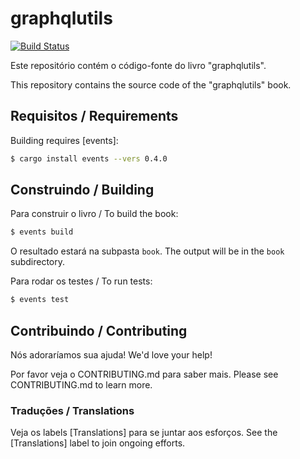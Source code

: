 # graphqlutils

[![Build Status](https://travis-ci.com/user/graphqlutils.svg?branch=master)](https://travis-ci.com/user/graphqlutils)

Este repositório contém o código-fonte do livro "graphqlutils".

This repository contains the source code of the "graphqlutils" book.

## Requisitos / Requirements

Building requires [events]:

```bash
$ cargo install events --vers 0.4.0
```

## Construindo / Building

Para construir o livro / To build the book:

```bash
$ events build
```

O resultado estará na subpasta `book`. 
The output will be in the `book` subdirectory.

Para rodar os testes / To run tests:

```bash
$ events test
```

## Contribuindo / Contributing

Nós adoraríamos sua ajuda! 
We'd love your help!

Por favor veja o CONTRIBUTING.md para saber mais.
Please see CONTRIBUTING.md to learn more.

### Traduções / Translations

Veja os labels [Translations] para se juntar aos esforços.
See the [Translations] label to join ongoing efforts.


